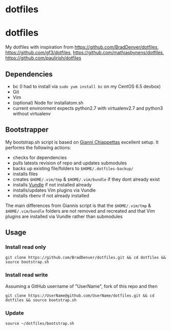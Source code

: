 dotfiles
========

# dotfiles
My dotfiles with inspiration from https://github.com/BradDenver/dotfiles, https://github.com/gf3/dotfiles, https://github.com/mathiasbynens/dotfiles, https://github.com/paulirish/dotfiles

## Dependencies
* bc (I had to install via `sudo yum install bc` on my CentOS 6.5 devbox)
* Git
* Vim
* (optional) Node for installatom.sh 
* current environment expects python2.7 with virtualenv2.7 and python3 without virtualenv

## Bootstrapper
My bootstrap.sh script is based on [Gianni Chiappettas](https://github.com/gf3/dotfiles) excellent setup. It performs the following actions:
* checks for dependencies
* pulls latests revision of repo and updates submodules
* backs up existing file/folders to `$HOME/.dotfiles-backup/`
* installs files
* creates `$HOME/.vim/tmp` & `$HOME/.vim/bundle` if they dont already exist
* installs [Vundle](https://github.com/gmarik/Vundle.vim) if not installed already
* installs/updates Vim plugins via Vundle  
* installs rbenv if not already installed

The main differences from Giannis script is that the `$HOME/.vim/tmp` & `$HOME/.vim/bundle` folders are not removed and recreated and that Vim plugins are installed via Vundle rather than submodules

## Usage

### Install read only
```
git clone https://github.com/BradDenver/dotfiles.git && cd dotfiles && source bootstrap.sh
```

### Install read write
Assuming a GitHub username of "UserName", fork of this repo and then
```
git clone https://UserName@github.com/UserName/dotfiles.git && cd dotfiles && source bootstrap.sh
```

### Update
```
source ~/dotfiles/bootstrap.sh
```
